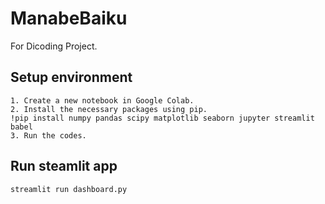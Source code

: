 # ManabeBaiku
For Dicoding Project.

## Setup environment

```
1. Create a new notebook in Google Colab.
2. Install the necessary packages using pip.
!pip install numpy pandas scipy matplotlib seaborn jupyter streamlit babel
3. Run the codes.
```

## Run steamlit app

```
streamlit run dashboard.py
```
